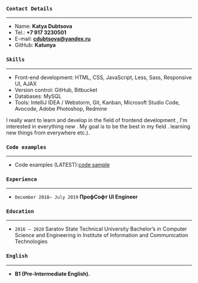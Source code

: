 ### `Contact Details`
___
+ Name: **Katya Dubtsova**
+ Tel.: **+7 917 3230501**
+ E-mail: **cdubtsova@yandex.ru**
+ GitHub: **Katunya**

### `Skills`
___
+ Front-end development: HTML, CSS, JavaScript, Less, Sass, Responsive UI, AJAX
+ Version control: GitHub, Bitbucket 
+ Databases: MySQL
+ Tools: IntelliJ IDEA / Webstorm, Git, Kanban, Microsoft Studio Code, Avocode, Adobe Photoshop, Redmine

I really want to learn and develop in the field of frontend development , I'm interested in everything new . My goal is to be the best in my field .
learning new things from everywhere etc.).

### `Code examples`
___
+ Code examples (LATEST):[code sample](https://github.com/Katunya/Epam.git)

### `Experience`
___
+ `December 2018– July 2019` **ПрофСофт UI Engineer**

### `Education`
___
+ `2016 – 2020` Saratov State Technical University 
Bachelor’s in Computer Science and Engineering in Institute of Information and Communication Technologies 

### `English`
___
+ **B1 (Pre-Intermediate English).** 